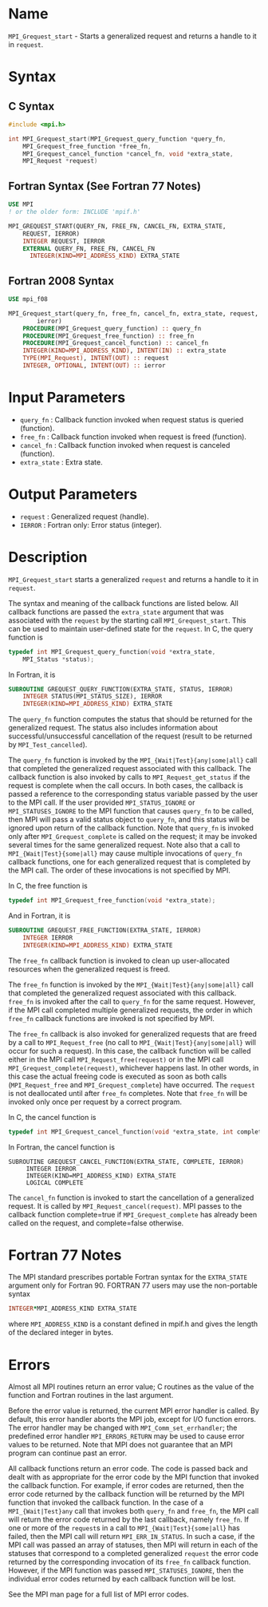 # Name

`MPI_Grequest_start`  - Starts a generalized request and returns a
handle to it in `request`.

# Syntax

## C Syntax

```c
#include <mpi.h>

int MPI_Grequest_start(MPI_Grequest_query_function *query_fn,
	MPI_Grequest_free_function *free_fn,
	MPI_Grequest_cancel_function *cancel_fn, void *extra_state,
	MPI_Request *request)
```

## Fortran Syntax (See Fortran 77 Notes)

```fortran
USE MPI
! or the older form: INCLUDE 'mpif.h'

MPI_GREQUEST_START(QUERY_FN, FREE_FN, CANCEL_FN, EXTRA_STATE,
    REQUEST, IERROR)
    INTEGER	REQUEST, IERROR
    EXTERNAL QUERY_FN, FREE_FN, CANCEL_FN
	  INTEGER(KIND=MPI_ADDRESS_KIND) EXTRA_STATE
```

## Fortran 2008 Syntax

```fortran
USE mpi_f08

MPI_Grequest_start(query_fn, free_fn, cancel_fn, extra_state, request,
    	ierror)
    PROCEDURE(MPI_Grequest_query_function) :: query_fn
    PROCEDURE(MPI_Grequest_free_function) :: free_fn
    PROCEDURE(MPI_Grequest_cancel_function) :: cancel_fn
    INTEGER(KIND=MPI_ADDRESS_KIND), INTENT(IN) :: extra_state
    TYPE(MPI_Request), INTENT(OUT) :: request
    INTEGER, OPTIONAL, INTENT(OUT) :: ierror
```

# Input Parameters

* `query_fn` : Callback function invoked when request status is queried (function).
* `free_fn` : Callback function invoked when request is freed (function).
* `cancel_fn` : Callback function invoked when request is canceled (function).
* `extra_state` : Extra state.

# Output Parameters

* `request` : Generalized request (handle).
* `IERROR` : Fortran only: Error status (integer).

# Description

`MPI_Grequest_start` starts a generalized `request` and returns a handle to
it in `request`.

The syntax and meaning of the callback functions are listed below. All
callback functions are passed the `extra_state` argument that was
associated with the `request` by the starting call `MPI_Grequest_start`.
This can be used to maintain user-defined state for the `request`. In C,
the query function is

```c
typedef int MPI_Grequest_query_function(void *extra_state,
    MPI_Status *status);
```

In Fortran, it is

```fortran
SUBROUTINE GREQUEST_QUERY_FUNCTION(EXTRA_STATE, STATUS, IERROR)
    INTEGER STATUS(MPI_STATUS_SIZE), IERROR
    INTEGER(KIND=MPI_ADDRESS_KIND) EXTRA_STATE
```

The `query_fn` function computes the status that should be returned for
the generalized request. The status also includes information about
successful/unsuccessful cancellation of the request (result to be
returned by `MPI_Test_cancelled`).

The `query_fn` function is invoked by the
`MPI_{Wait|Test}{any|some|all}` call that completed the generalized
request associated with this callback. The callback function is also
invoked by calls to `MPI_Request_get_status` if the request is complete
when the call occurs. In both cases, the callback is passed a reference
to the corresponding status variable passed by the user to the MPI call.
If the user provided `MPI_STATUS_IGNORE` or `MPI_STATUSES_IGNORE` to the MPI
function that causes `query_fn` to be called, then MPI will pass a valid
status object to `query_fn`, and this status will be ignored upon return
of the callback function. Note that `query_fn` is invoked only after
`MPI_Grequest_complete` is called on the request; it may be invoked
several times for the same generalized request. Note also that a call to
`MPI_{Wait|Test}{some|all}` may cause multiple invocations of
`query_fn` callback functions, one for each generalized request that is
completed by the MPI call. The order of these invocations is not
specified by MPI.

In C, the free function is

```c
typedef int MPI_Grequest_free_function(void *extra_state);
```

And in Fortran, it is

```fortran
SUBROUTINE GREQUEST_FREE_FUNCTION(EXTRA_STATE, IERROR)
    INTEGER IERROR
    INTEGER(KIND=MPI_ADDRESS_KIND) EXTRA_STATE
```

The `free_fn` callback function is invoked to clean up user-allocated
resources when the generalized request is freed.

The `free_fn` function is invoked by the
`MPI_{Wait|Test}{any|some|all}` call that completed the generalized
request associated with this callback. `free_fn` is invoked after the
call to `query_fn` for the same request. However, if the MPI call
completed multiple generalized requests, the order in which `free_fn`
callback functions are invoked is not specified by MPI.

The `free_fn` callback is also invoked for generalized requests that are
freed by a call to `MPI_Request_free` (no call to
`MPI_{Wait|Test}{any|some|all}` will occur for such a request). In
this case, the callback function will be called either in the MPI call
`MPI_Request_free(request)` or in the MPI call
`MPI_Grequest_complete(request)`, whichever happens last. In other words,
in this case the actual freeing code is executed as soon as both calls
(`MPI_Request_free` and `MPI_Grequest_complete`) have occurred. The
`request` is not deallocated until after `free_fn` completes. Note that
`free_fn` will be invoked only once per request by a correct program.

In C, the cancel function is

```c
typedef int MPI_Grequest_cancel_function(void *extra_state, int complete);
```

In Fortran, the cancel function is

```Fortran
SUBROUTINE GREQUEST_CANCEL_FUNCTION(EXTRA_STATE, COMPLETE, IERROR)
     INTEGER IERROR
     INTEGER(KIND=MPI_ADDRESS_KIND) EXTRA_STATE
     LOGICAL COMPLETE
```

The `cancel_fn` function is invoked to start the cancellation of a
generalized request. It is called by `MPI_Request_cancel(request)`. MPI
passes to the callback function complete=true if `MPI_Grequest_complete`
has already been called on the request, and complete=false otherwise.

# Fortran 77 Notes

The MPI standard prescribes portable Fortran syntax for the
`EXTRA_STATE` argument only for Fortran 90. FORTRAN 77 users may use the
non-portable syntax

```fortran
INTEGER*MPI_ADDRESS_KIND EXTRA_STATE
```

where `MPI_ADDRESS_KIND` is a constant defined in mpif.h and gives the
length of the declared integer in bytes.

# Errors

Almost all MPI routines return an error value; C routines as the value
of the function and Fortran routines in the last argument.

Before the error value is returned, the current MPI error handler is
called. By default, this error handler aborts the MPI job, except for
I/O function errors. The error handler may be changed with
`MPI_Comm_set_errhandler`; the predefined error handler `MPI_ERRORS_RETURN`
may be used to cause error values to be returned. Note that MPI does not
guarantee that an MPI program can continue past an error.

All callback functions return an error code. The code is passed back and
dealt with as appropriate for the error code by the MPI function that
invoked the callback function. For example, if error codes are returned,
then the error code returned by the callback function will be returned
by the MPI function that invoked the callback function. In the case of a
`MPI_{Wait|Test}any` call that invokes both `query_fn` and `free_fn`,
the MPI call will return the error code returned by the last callback,
namely `free_fn`. If one or more of the `request`s in a call to
`MPI_{Wait|Test}{some|all`} has failed, then the MPI call will return
`MPI_ERR_IN_STATUS`. In such a case, if the MPI call was passed an array
of statuses, then MPI will return in each of the statuses that
correspond to a completed generalized `request` the error code returned by
the corresponding invocation of its `free_fn` callback function.
However, if the MPI function was passed `MPI_STATUSES_IGNORE`, then the
individual error codes returned by each callback function will be lost.

See the MPI man page for a full list of MPI error codes.
